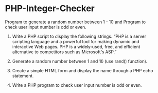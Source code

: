 # PHP-Integer-Checker

Program to generate a random number between 1 - 10 and Program to check user input number is odd or even.

1. Write a PHP script to display the following strings.
      “PHP is a server scripting language and a powerful tool for making
      dynamic and interactive Web pages.
      PHP is a widely-used, free, and efficient alternative to competitors such
      as Microsoft's ASP.”

2. Generate a random number between 1 and 10 (use rand() function).

3. Create a simple HTML form and display the name
through a PHP echo statement.

4. Write a PHP program to check user input number is odd or even.
